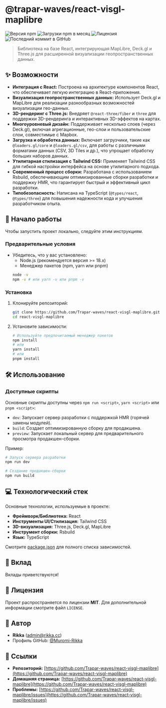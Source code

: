 # @trapar-waves/react-visgl-maplibre

![Версия npm](https://img.shields.io/npm/v/@trapar-waves/react-visgl-maplibre)
![Загрузки npm в месяц](https://img.shields.io/npm/dm/@trapar-waves/react-visgl-maplibre)
![Лицензия](https://img.shields.io/badge/license-MIT-green)
![Последний коммит в GitHub](https://img.shields.io/github/last-commit/Trapar-waves/react-visgl-maplibre)

> Библиотека на базе React, интегрирующая MapLibre, Deck.gl и Three.js для расширенной визуализации геопространственных данных.

## ✨ Возможности

* **Интеграция с React:** Построена на архитектуре компонентов React, что обеспечивает легкую интеграцию в React-приложения.
* **Визуализация геопространственных данных:** Использует Deck.gl и MapLibre для реализации разнообразных возможностей визуализации гео-данных.
* **3D-рендеринг с Three.js:** Внедряет `@react-three/fiber` и `three` для поддержки 3D-рендеринга и интерактивных 3D-эффектов на картах.
* **Многоуровневый дизайн:** Поддерживает несколько слоев (через Deck.gl), включая агрегационные, гео-слои и пользовательские слои, совместимые с Mapbox.
* **Загрузка и обработка данных:** Включает загрузчики, такие как `@loaders.gl/core` и `@loaders.gl/csv`, для работы с различными форматами данных (CSV, 3D Tiles и др.), что упрощает обработку больших наборов данных.
* **Утилитарная стилизация с Tailwind CSS:** Применяет Tailwind CSS для гибкой настройки интерфейса на основе утилитарного подхода.
* **Современный процесс сборки:** Разработана с использованием Rsbuild, обеспечивающим оптимизированные сборки разработки и поддержку HMR, что гарантирует быстрый и эффективный цикл разработки.
* **Типобезопасность:** Написана на TypeScript (`@types/react`, `@types/three`) для повышения надежности кода и улучшения разработчиком опыта.

## 🚀 Начало работы

Чтобы запустить проект локально, следуйте этим инструкциям.

### Предварительные условия

* Убедитесь, что у вас установлено:
    * Node.js (рекомендуется версия >= 18.x)
    * Менеджер пакетов (npm, yarn или pnpm)
    ```bash
    node -v
    npm -v # или yarn -v или pnpm -v
    ```

### Установка

1. Клонируйте репозиторий:
    ```bash
    git clone https://github.com/Trapar-waves/react-visgl-maplibre.git
    cd react-visgl-maplibre
    ```
2. Установите зависимости:
    ```bash
    # Используйте предпочитаемый менеджер пакетов
    npm install
    # или
    yarn install
    # или
    pnpm install
    ```

## 🛠️ Использование

### Доступные скрипты

Основные скрипты доступны через `npm run <script>`, `yarn <script>` или `pnpm <script>`:

* `dev`: Запускает сервер разработки с поддержкой HMR (горячей замены модулей).
* `build`: Создает оптимизированную сборку для продакшена.
* `preview`: Запускает локальный сервер для предварительного просмотра продакшен-сборки.

Пример:
```bash
# Запуск сервера разработки
npm run dev

# Создание продакшен-сборки
npm run build
```

## 💻 Технологический стек

Основные технологии, используемые в проекте:

* **Фреймворк/Библиотека:** React
* **Инструменты UI/Стилизация:** Tailwind CSS
* **3D-визуализация:** Three.js, Deck.gl, MapLibre
* **Инструмент сборки:** Rsbuild
* **Язык:** TypeScript

Смотрите [package.json](package.json) для полного списка зависимостей.

## 🤝 Вклад

Вклады приветствуются!

## 📄 Лицензия

Проект распространяется по лицензии **MIT**. Для дополнительной информации смотрите файл `LICENSE`.

## 👤 Автор

* **Rikka** ([admin@rikka.cc](mailto:admin@rikka.cc))
* Профиль GitHub: [@Muromi-Rikka](https://github.com/Muromi-Rikka)

## 🔗 Ссылки

* **Репозиторий:** [https://github.com/Trapar-waves/react-visgl-maplibre](https://github.com/Trapar-waves/react-visgl-maplibre)
* **Домашняя страница:** [https://github.com/Trapar-waves/react-visgl-maplibre](https://github.com/Trapar-waves/react-visgl-maplibre)
* **Проблемы:** [https://github.com/Trapar-waves/react-visgl-maplibre/issues](https://github.com/Trapar-waves/react-visgl-maplibre/issues)

